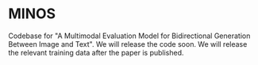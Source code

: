 # MINOS
Codebase for "A Multimodal Evaluation Model for Bidirectional Generation Between Image and Text".
We will release the code soon. We will release the relevant training data after the paper is published. 
